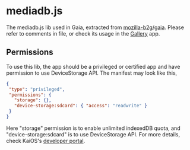 # mediadb.js

The mediadb.js lib used in Gaia, extracted from [mozilla-b2g/gaia](https://github.com/mozilla-b2g/gaia/blob/master/shared/js/mediadb.js). Please refer to comments in file, or check its usage in the [Gallery](https://github.com/mozilla-b2g/gaia/blob/v2.2/apps/gallery/js/gallery.js#L219) app.

 ## Permissions

 To use this lib, the app should be a privileged or certified app and have permission to use DeviceStorage API. The manifest may look like this,

 ```json
{
  "type": "privileged",
  "permissions": {
    "storage": {},
    "device-storage:sdcard": { "access": "readwrite" }
  }
}
 ```

Here "storage" permission is to enable unlimited indexedDB quota, and "device-storage:sdcard" is to use DeviceStorage API. For more details, check KaiOS's [developer portal](https://developer.kaiostech.com/first-app/manifest).
